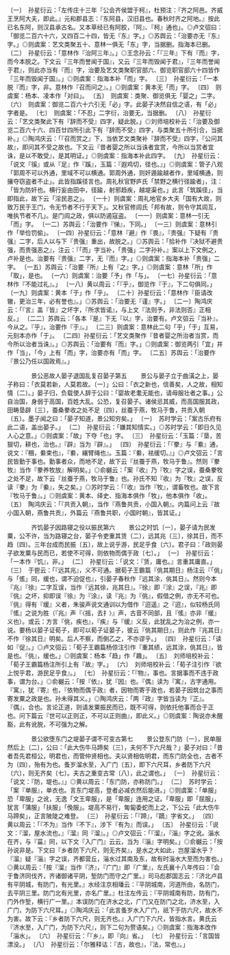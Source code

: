 <!-- { "loadSidebar": true } -->
〔一〕　孙星衍云：「左传庄十三年『公会齐侯盟于柯』，杜预注：『齐之阿邑。齐威王烹阿大夫，即此。』元和郡县志：『东阿县，汉旧县也。春秋时齐之阿地。』按此已名东阿，则汉县承古名。又本草经已有阿胶，『阿』、『柯』通也」。◎卢文弨曰：「御览二百六十六，又四百二十四，皆无『东』字。」◎苏舆云：「治要亦无『东』字。」◎则虞案：艺文类聚五十、意林一俱无「东」字，当据删。指海本已删。
〔二〕　孙星衍云：「意林作『治阿三年』。」◎王念孙云：「『三年』下有『而』字，而今本脱之。下文云『三年而誉闻于国』，又云『三年而毁闻于君』，『三年而誉闻于君』，则此亦当有『而』字，治要及艺文类聚职官部六、御览职官部六十四皆作『三年而毁闻于国』。」◎则虞案：指海本补「而」字。
〔三〕　孙星衍云：「一本脱『而』字，非。意林作『召而问之』。」◎则虞案：黄本无「而」字。
〔四〕　则虞案：杨本、凌本作「对曰」。
〔五〕　则虞案：类聚、御览俱无「婴之」二字。
〔六〕　则虞案：御览二百六十六引无「必」字。此晏子决然自信之语，有「必」字者是。
〔七〕　则虞案：「不忍」二字衍，治要无，当据删。
〔八〕　孙星衍云：「艺文类聚此下有『辞而不受』四字，疑此脱。」◎刘师培校补云：「治要及御览二百六十六、四百廿四所引此下有『辞而不受』四字，与类聚五十所引合，当据补。」◎陶鸿庆云：「『召而赏之』下，当依艺文类聚补『辞而不受』四字，『公问其故』，即问其不受之故也。下文云『昔者婴之所以当诛者宜赏，今所以当赏者宜诛，是以不敢受』，是其明证。」◎则虞案：指海本补此四字。
〔九〕　孙星衍云：「说文『徯』或从『足』作『蹊』，玉篇：『遐鸡切，径也。』」◎则虞案：管子八观「郭周不可以外通，里域不可以横通。郭周外通，则奸遁踰越者作，里域横通，则攘夺窃盗者不止」。此皆指蹊径言也。周礼秋官野庐氏「禁野之横行径踰者」，注：「皆为防奸也。横行妄由田中，径踰，射邪趋疾，越堤渠也。」此言「筑蹊径」，当即指此，故下云「淫民恶之」。
〔一十〕则虞案：周礼地官乡大夫「国有大故，则致万民于王门，令无节者不行于天下」。又秋官修闾氏「邦有故，则令守其闾互，唯执节者不几」。是门闾之政，俱以防遏寇盗。
〔一一〕则虞案：意林一引无「而」字。
〔一二〕苏舆云：「治要作『悌』，下同。」
〔一三〕则虞案：意林引作「举俭罚偷」。
〔一四〕孙星衍云：「意林『避』作『畏』，『贵强』下疑有『贵强』二字，后人以与下『贵强』重出，故脱之。」◎苏舆云：「拾补作『决狱不避贵强，而贵强恶之』，注云：『「而」字当补，「贵强」二字孙补。』案以上下文例之，卢补是也。治要有『贵强』二字，无『而』字。」◎则虞案：指海本补「贵强」二字。
〔一五〕苏舆云：「治要『所』上有『之』字。」◎则虞案：意林「所」作「取」，是也。
〔一六〕则虞案：治要「予」作「与」。
〔一七〕孙星衍云：「意林作『不能过礼』。」
〔一八〕黄以周云：「『乎』，御览作『于』，下二句俱同。」
〔一九〕则虞案：黄本「于」作「乎」。
〔二十〕孙星衍云：「意林作『臣请改辙，更治三年，必有誉也』。」◎苏舆云：「治要无『谨』字。」
〔二一〕陶鸿庆云：「『言』盖『皆』之坏字，『所求皆诺』，与上文『法则予，非法则否』正相反。」
〔二二〕苏舆云：「各本『是』下无『以』字，治要有。卢文弨云『当补』，今从之。『乎』，治要作『于』。」
〔二三〕则虞案：意林此二句「乎」「于」互易，元刻本亦作「于」。
〔二四〕孙星衍云：「艺文类聚作『昔者婴之所治者当赏，而今所以治者当诛』。」◎苏舆云：「治要有『而』字。」◎则虞案：御览两引「宜」并作「当」，「今」上有「而」字，治要亦有「而」字。
〔二五〕苏舆云：「治要作『景公乃任以国政焉』。」



　　　　景公恶故人晏子退国乱复召晏子第五
　　景公与晏子立于曲潢之上，晏子称曰：「衣莫若新，人莫若故。〔一〕」公曰：「衣之新也，信善矣，人之故，相知情〔二〕。」晏子归，负载使人辞于公曰：「婴故老耄无能也，请毋服壮者之事。」公自治国，身弱于高国，百姓大乱。公恐，复召晏子。诸侯忌其威，而高国服其政，田畴垦辟〔三〕，蚕桑豢收之处不足〔四〕，丝蚕于燕，牧马于鲁，共贡入朝〔五〕。墨子闻之曰：「晏子知道，景公知穷矣。」
〔一〕　苏时学云：「案古乐府有此二语，盖出晏子。」
〔二〕　孙星衍云：「嫌其知情实。」◎苏时学云：「即日久见人心之意。」◎则虞案：「故」下夺「也」字。
〔三〕　孙星衍云：「玉篇：『垦，苦狠切，耕也，治也。』『辟』当为『辟』。」
〔四〕　孙星衍云：「『豢』与『絭』通，说文：『稇，絭束也』，『絭，纕臂绳也』。玉篇：『絭，袪缓切。』」◎卢文弨云：「言民皆勤于事也。勤事者众，而地不足，故下云『丝蚕于燕，牧马于鲁』。然则『豢牧』当作『豢养牧放』解明矣。」◎俞樾云：「案『收』乃『牧』字之误，蚕桑豢牧之处不足，故下云『丝蚕于燕，牧马于鲁』也。孙氏不知『收』为『牧』之误，反读『豢』为『絭』，失之矣。」◎苏时学云：「『收』当作『牧』，谓畜牧也。故下言『牧马于鲁』。」◎则虞案：黄本、绎史、指海本俱作「牧」，他本俱作「收」。
〔五〕　陶鸿庆云：「『共贡入朝』，当作『燕鲁共贡，小国入朝』。内篇问上云『故小国入朝，燕鲁共贡』，外篇云『燕鲁共职，小国时朝』，皆其证。」



　　　　齐饥晏子因路寝之役以振民第六
　　景公之时饥〔一〕，晏子请为民发粟，公不许，当为路寝之台，晏子令吏重其赁〔二〕，远其兆〔三〕，徐其日，而不趋〔四〕。三年台成而民振〔五〕，故上说乎游，民足乎食〔六〕。君子曰：「政则晏子欲发粟与民而已，若使不可得，则依物而偶于政〔七〕。」
〔一〕　孙星衍云：「一本作『饥』，非。」
〔二〕　孙星衍云：「说文：『赁，庸也。』言重其庸直。」
〔三〕　于鬯云：「『远其兆』，义不可通。据荀子王霸篇『佻其期日』杨注云『「佻」与「傜」同，缓也，谓不迫促也』，引晏子春秋作『远其涂，佻其日』。然则今本『兆』『徐』二字互误，当作『远其徐，兆其日』。『徐』即『涂』之误，『兆』即『佻』之坏，抑即误『徐』为『涂』，读『兆』为『佻』，假借之例，亦无不可也。『佻』得有『缓』义者，朱骏声说文通训以为借作『迢遥』之『迢』，似较杨氏同『傜』之说为胜（『兆』声『〈摇，去扌〉』声，古音不同部，且『傜』亦非『缓』义也）。或云：方言『佻，疾也』，『疾』与『缓』义反，此犹乱之为治之例，亦一说。要杨以晏子证荀子，即可以荀子证晏子，彼云『佻其期日』，则此作『兆其日』不作『徐其日』明矣。后人不察，而倒乙之，不亦谬乎。」
〔四〕　孙星衍云：「读如『促』。」◎卢文弨云：「荀子王霸篇杨倞注引作『重其绩，远其涂，佻其日』，皆是也。『佻』，缓也。」◎则虞案：杨本「趋」作「趣」。
〔五〕　刘师培校补云：「荀子王霸篇杨注所引上有『故』字。」
〔六〕　刘师培校补云：「荀子注引作『欲上悦乎君，游民足乎食』。」
〔七〕　孙星衍云：「『物』，事也。言据事而不违于政事，谓为台。」◎俞樾云：「按『依』，犹『因』也。『偶』读为『寓』，古字通用。『寓』，犹『寄』也，『依物而偶于政』者，因物而寄于政也，若晏子因筑台之事而寄发粟之政是也。孙未得其义。」◎陶鸿庆云：「两『政』字皆当读为『正』。『偶』，合也。言论正道，则请发粟振民而已，既不可得，则依托他事而合于正也。问下篇云『世可以正则正，不可以正则曲』，即此义。」◎则虞案：陶说亦未醒豁，此有讹脱，不可强为之解。



　　　　景公欲堕东门之堤晏子谓不可变古第七
　　景公登东门防〔一〕，民单服然后上〔二〕，公曰：「此大伤牛马蹄矣〔三〕，夫何不下六尺哉？」晏子对曰：「昔者吾先君桓公，明君也，而管仲贤相也。夫以贤相佐明君，而东门防全也，古者不为〔四〕，殆有为也。蚤岁溜水至，入广门〔五〕，即下六尺耳，乡者防下六尺〔六〕，则无齐矣〔七〕。夫古之重变古常〔八〕，此之谓也。」
〔一〕　孙星衍云：「说文：『防，堤也。』」◎黄以周云：「东门防，亦称防门。」
〔二〕　苏时学云：「案『单服』，单衣也。言东门堤高，登者必减衣然后能进。」◎则虞案：「单服」恐「卑服」之讹，无逸「文王卑服」，是「卑服」连用之证。「卑服」即「屈服」，犹言「蒲服」「扶服」「俛服」。堤高不易行，匍匐委蛇而上之，下公云「此大伤牛马蹄矣」，正言陂陡之难登。
〔三〕　孙星衍云：「『蹄』，『蹢』字省文。」
〔四〕　黄以周云：「『不为』当作『不下』，涉下『有为』而误。」
〔五〕　孙星衍云：「说文：『溜，屋水流也。』『溜』同『溜』。」◎卢文弨云：「『溜』，『淄』字之讹。淄水在齐，与『菑』同，以下文『入广门』云云，当为『淄』字明矣。」◎俞樾云：「按孙说非是。下文曰『乡者防下六尺，则无齐矣』，是水之大如此，岂屋溜水乎？『溜』疑『淄』字之误，齐都营丘，淄水过其南及东，故有时淄水大至而为害也。」◎黄以周云：「按『溜』当作『济』，『广门』即『广里』，左氏襄十八年传曰：『会于鲁济同伐齐，齐诸御诸平阴，堑防门而守之广里。』司马彪郡国志云：『济北卢县有平阴城，有防门，有光里。』水经注京相璠云：『平阴城南，河道所由，名防门，去平阴三里。防门北有光里，亦名广里。』杜注左传云：『平阴城南有防，防有门，门外作堑，横行广一里。』本误防门在济水之北，广门又在防门之北，济水至，入广门，为防下六尺耳。」◎陶鸿庆云：「此言蚤岁水入广门，祇下于防六尺，故水不为害。故下云：『乡者防下六尺，则无齐也。』入广门下六尺，皆指水言。黄氏云『济水至，入广门，为防下六尺』，则下二句为赘语矣。」◎则虞案：指海本改作「淄水」。
〔六〕　孙星衍云：「『乡』，即『向』省。」
〔七〕　孙星衍云：「言国皆漂没。」
〔八〕　孙星衍云：「尔雅释诂：『古，故也』，『法，常也』。」



